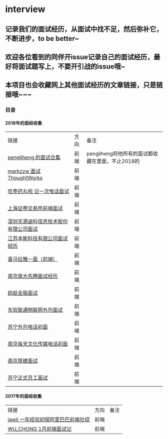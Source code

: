 # interview

## 记录我们的面试经历，从面试中找不足，然后弥补它，不断进步，to be better~

## 欢迎各位看到的同伴开issue记录自己的面试经历，最好将面试题写上，不要开引战的issue哦~

## 本项目也会收藏网上其他面试经历的文章链接，只是链接哦~~~

### 目录

#### 2018年的面经收集
<table>
  <tr>
    <td>链接</td>
    <td>方向</td>
    <td>备注</td>
  </tr>
  <tr>
    <td><a href="https://github.com/pengliheng/pengliheng.github.io/issues/25">pengliheng 的面试合集</a></td>
    <td>前端</td>
    <td>pengliheng将他所有的面试都收藏在里面，不止2018的</td>
  </tr>
  <tr>
    <td><a href="https://juejin.im/post/5acef99f6fb9a028d1417ce3">markzzw 面试 ThoughtWorks </a></td>
    <td>前端</td>
    <td></td>
  </tr>
  <tr>
    <td><a href="https://juejin.im/post/5abcfd12f265da2392366fe7">吃枣药丸啦 记一次电话面试</a></td>
    <td>前端</td>
    <td></td>
  </tr>
  <tr>
    <td><a href="https://github.com/Remain-true-to-our-original-aspiration/interview/issues/1">上海证卷交易所前端面试</a></td>
    <td>前端</td>
    <td></td>
  </tr>
  <tr>
    <td><a href="https://github.com/Remain-true-to-our-original-aspiration/interview/issues/2">深圳天源迪科信息技术股份有限公司面试</a></td>
    <td>前端</td>
    <td></td>
  </tr>
  <tr>
    <td><a href="https://github.com/Remain-true-to-our-original-aspiration/interview/issues/3">江苏本能科技有限公司面试经历</a></td>
    <td>前端</td>
    <td></td>
  </tr>
  <tr>
    <td><a href="https://github.com/Remain-true-to-our-original-aspiration/interview/issues/4">喜马拉雅一面（前端）</a></td>
    <td>前端</td>
    <td></td>
  </tr>
  <tr>
    <td><a href="https://github.com/Remain-true-to-our-original-aspiration/interview/issues/5">南京南大先腾面试经历</a></td>
    <td>前端</td>
    <td></td>
  </tr>
  <tr>
    <td><a href="https://github.com/Remain-true-to-our-original-aspiration/interview/issues/6">蚂蚁金服面试</a></td>
    <td>前端</td>
    <td></td>
  </tr>
  <tr>
    <td><a href="https://github.com/Remain-true-to-our-original-aspiration/interview/issues/7">东软联通物联网外包面试</a></td>
    <td>前端</td>
    <td></td>
  </tr>
  <tr>
    <td><a href="https://github.com/Remain-true-to-our-original-aspiration/interview/issues/8">苏宁外包电话初面</a></td>
    <td>前端</td>
    <td></td>
  </tr>
  <tr>
    <td><a href="https://github.com/Remain-true-to-our-original-aspiration/interview/issues/9">南京每天文化传媒电话初面</a></td>
    <td>前端</td>
    <td></td>
  </tr>
  <tr>
    <td><a href="https://github.com/Remain-true-to-our-original-aspiration/interview/issues/11">南京厚建面试</a></td>
    <td>前端</td>
    <td></td>
  </tr>
  <tr>
    <td><a href="https://github.com/Remain-true-to-our-original-aspiration/interview/issues/12">苏宁正式员工面试</a></td>
    <td>前端</td>
    <td></td>
  </tr>
</table>

#### 2017年的面经收集
<table>
  <tr>
    <td>链接</td>
    <td>方向</td>
    <td>备注</td>
  </tr>
  <tr>
    <td><a href="https://github.com/jawil/blog/issues/22">jawil 一年经验初探阿里巴巴前端社招</a></td>
    <td>前端</td>
    <td></td>
  </tr>
  <tr>
    <td><a href="https://juejin.im/post/587dab348d6d810058d87a0a">WU_CHONG 1月前端面试记</a></td>
    <td>前端</td>
    <td></td>
  </tr>
</table>
